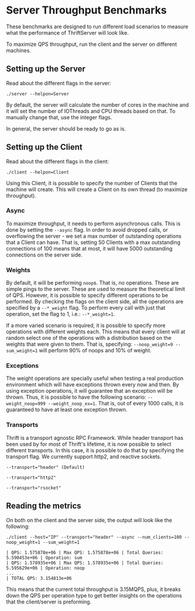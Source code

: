 # Server Throughput Benchmarks

These benchmarks are designed to run different load scenarios to
measure what the performance of ThriftServer will look like.

To maximize QPS throughput, run the client and the server on different machines.

## Setting up the Server

Read about the different flags in the server:

`./server --helpon=Server`

By default, the server will calculate the number of cores in the
machine and it will set the number of IOThreads and CPU threads
based on that. To manually change that, use the integer flags.

In general, the server should be ready to go as is.

## Setting up the Client

Read about the different flags in the client:

`./client --helpon=Client`

Using this Client, it is possible to specify the number of Clients
that the machine will create. This will create a Client on its
own thread (to maximize throughput).

### Async

To maximize throughput, it needs to perform asynchronous calls.
This is done by setting the `--async` flag. In order to avoid dropped
calls, or overflowing the server - we set a max number of outstanding
operations that a Client can have. That is, setting 50 Clients with a
max outstanding connections of 100 means that at most, it will have
5000 outstanding connections on the server side.

### Weights

By default, it will be performing `noop`s. That is, no operations.
These are simple pings to the server. These are used to measure
the theoretical limit of QPS. However, it is possible to specify
different operations to be performed. By checking the flags on the
client side, all the operations are specified by a `--*_weight`
flag. To perform every call with just that operation, set the flag
to 1, i.e.: `--*_weight=1`.

If a more varied scenario is required, it is possible to specify more
operations with different weights each. This means that every client
will at random select one of the operations with a distribution based
on the weights that were given to them. That is, specifying:
`--noop_weight=9 --sum_weight=1` will perform 90% of noops and 10% of weight.

### Exceptions

The weight operations are specially useful when testing a real production
environment which will have exceptions thrown every now and then. By using
exception operations, it will guarantee that an exception will be thrown.
Thus, it is possible to have the following scenario:
`--weight_noop=999 --weight_noop_ex=1`. That is, out of every 1000 calls,
it is guaranteed to have at least one exception thrown.

### Transports

Thrift is a transport agnostic RPC Framework. While header transport has
been used by for most of Thrift's lifetime, it is now possible to select
different transports. In this case, it is possible to do that by specifying
the transport flag. We currently support http2, and reactive sockets.

`--transport="header" (Default)`

`--transport="http2"`

`--transport="rsocket"`

## Reading the metrics

On both on the client and the server side, the output will look like the following:

`./client --host="IP" --transport="header" --async --num_clients=100 --noop_weight=1 --sum_weight=1`

```
| QPS: 1.575878e+06 | Max QPS: 1.575878e+06 | Total Queries: 5.590453e+06 | Operation: sum
| QPS: 1.578935e+06 | Max QPS: 1.578935e+06 | Total Queries: 5.595629e+06 | Operation: noop
...
| TOTAL QPS: 3.154813e+06
```

This means that the current total throughput is 3.15MQPS, plus, it
breaks down the QPS per operation type to get better insights on the
operations that the client/server is preforming.

